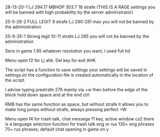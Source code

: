 28-13-20-1 LJ 294.17 MBHOP 303.7 18 strafe (THIS IS A RAGE settings you will be banned with high probability by the server administrator)

25-5-28-2 FULL LEGIT 9 strafe LJ 280-281 max  you will not be banned by the administration

25-9-35-1 Strong legit 10-11 strafe LJ 285 you will not be banned by the administration

Sens in game 1.95 whatever resolution you want, I used full hd

Menu open f2 for Lj ahk. Del key for exit AHK. 

The script has a function to save settings your settings will be saved in settings.ini the configuration file is created automatically in the location of the script.

I advise typing prestrafe 276 mainly via +w then before the edge of the block hold down space and at the end ctrl

RMB has the same function as space, but without strafe it allows you to make long jumps without strafe, always pressing perfect +W

Menu open f4 for trash talk, chat messege f1 key, active window cs2 there is a language selection function for trash talk eng or rus 130+ eng phrases 70+ rus phrases, default chat opening in game on y

